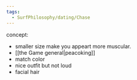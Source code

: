 ```yaml
---
tags:
  - SurfPhilosophy/dating/Chase
---
```


concept: 
- smaller size make you appeart more muscular. 
- [[the Game general|peacoking]]
- match color
- nice outfit but not loud
- facial hair
